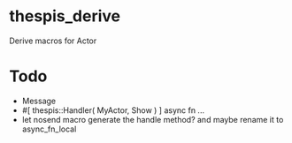# thespis_derive

Derive macros for Actor

# Todo

- Message
- #[ thespis::Handler( MyActor, Show ) ] async fn ...
- let nosend macro generate the handle method? and maybe rename it to async_fn_local
